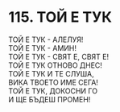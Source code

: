 # 115. ТОЙ Е ТУК  
  
ТОЙ Е ТУК - АЛЕЛУЯ!  
ТОЙ Е ТУК - АМИН!  
ТОЙ Е ТУК - СВЯТ Е, СВЯТ Е!  
ТОЙ Е ТУК ОТНОВО ДНЕС!  
ТОЙ Е ТУК И ТЕ СЛУША,  
ВИКА ТВОЕТО ИМЕ СЕГА!  
ТОЙ Е ТУК, ДОКОСНИ ГО  
И ЩЕ БЪДЕШ ПРОМЕН!  


<DownloadsButton pdf="/pdf/115-toj-e-tuk.pdf" />

<DownloadChordsButton pdf="/chords/115-toj-e-tuk_akord.pdf"/>
